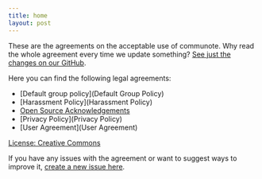 ```yaml
---
title: home
layout: post
---
```


These are the agreements on the acceptable use of communote. Why read the whole agreement every time we update something? [See just the changes on our GitHub](https://github.com/communotey/Legal/blob/gh-pages/README.md).

Here you can find the following legal agreements:

* [Default group policy](Default Group Policy)
* [Harassment Policy](Harassment Policy)
* [Open Source Acknowledgements](acknowledgements)
* [Privacy Policy](Privacy Policy)
* [User Agreement](User Agreement)

[License: Creative Commons](LICENSE)

If you have any issues with the agreement or want to suggest ways to improve it, [create a new issue here](https://github.com/communotey/Legal/issues).

